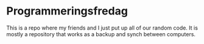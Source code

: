# Programmeringsfredag

This is a repo where my friends and I just put up all of our random code. It is mostly a repository that works as a backup and synch between computers.
